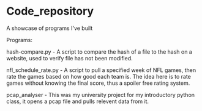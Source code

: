 # Code_repository
A showcase of programs I've built

Programs:

hash-compare.py - A script to compare the hash of a file to the hash on a website, used to verify file has not been modified.

nfl_schedule_rate.py - A script to pull a specified week of NFL games, then rate the games based on how good each team is. The idea here is to rate games without knowing the final score, thus a spoiler free rating system.

pcap_analyser - This was my university project for my introductory python class, it opens a pcap file and pulls relevent data from it.
